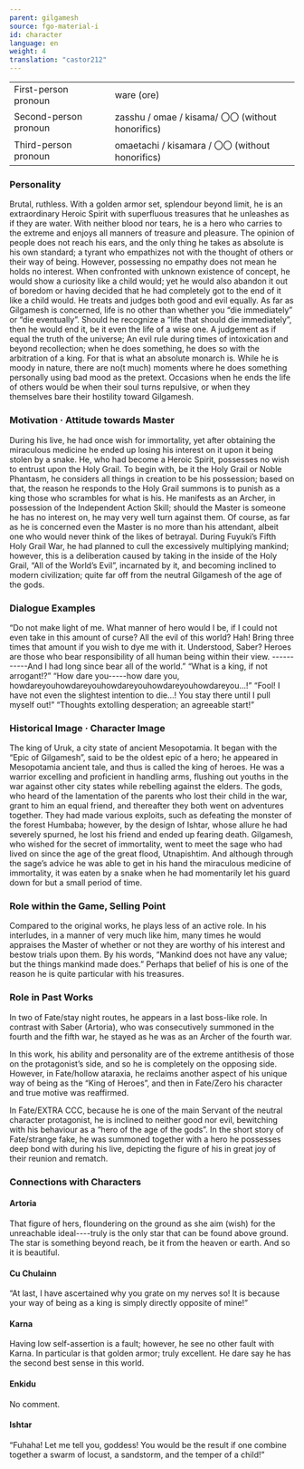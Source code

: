 ```yaml
---
parent: gilgamesh
source: fgo-material-i
id: character
language: en
weight: 4
translation: "castor212"
---
```


<table>
  <tr><td>First-person pronoun</td><td>ware (ore)</td></tr>
  <tr><td>Second-person pronoun</td><td>zasshu / omae / kisama/ 〇〇 (without honorifics)</td></tr>
  <tr><td>Third-person pronoun</td><td>omaetachi / kisamara / 〇〇 (without honorifics)</td></tr>
</table>

### Personality

Brutal, ruthless. With a golden armor set, splendour beyond limit, he is an extraordinary Heroic Spirit with superfluous treasures that he unleashes as if they are water.
With neither blood nor tears, he is a hero who carries to the extreme and enjoys all manners of treasure and pleasure.
The opinion of people does not reach his ears, and the only thing he takes as absolute is his own standard; a tyrant who empathizes not with the thought of others or their way of being.
However, possessing no empathy does not mean he holds no interest.
When confronted with unknown existence of concept, he would show a curiosity like a child would; yet he would also abandon it out of boredom or having decided that he had completely got to the end of it like a child would.
He treats and judges both good and evil equally.
As far as Gilgamesh is concerned, life is no other than whether you “die immediately” or “die eventually”.
Should he recognize a “life that should die immediately”, then he would end it, be it even the life of a wise one.
A judgement as if equal the truth of the universe;
An evil rule during times of intoxication and beyond recollection;
when he does something, he does so with the arbitration of a king.
For that is what an absolute monarch is.
While he is moody in nature, there are no(t much) moments where he does something personally using bad mood as the pretext.
Occasions when he ends the life of others would be when their soul turns repulsive, or when they themselves bare their hostility toward Gilgamesh.

### Motivation · Attitude towards Master

During his live, he had once wish for immortality, yet after obtaining the miraculous medicine he ended up losing his interest on it upon it being stolen by a snake.
He, who had become a Heroic Spirit, possesses no wish to entrust upon the Holy Grail. To begin with, be it the Holy Grail or Noble Phantasm, he considers all things in creation to be his possession; based on that, the reason he responds to the Holy Grail summons is to punish as a king those who scrambles for what is his.
He manifests as an Archer, in possession of the Independent Action Skill; should the Master is someone he has no interest on, he may very well turn against them. Of course, as far as he is concerned even the Master is no more than his attendant, albeit one who would never think of the likes of betrayal.
During Fuyuki’s Fifth Holy Grail War, he had planned to cull the excessively multiplying mankind; however, this is a deliberation caused by taking in the inside of the Holy Grail, “All of the World’s Evil”, incarnated by it, and becoming inclined to modern civilization; quite far off from the neutral Gilgamesh of the age of the gods.

### Dialogue Examples

“Do not make light of me. What manner of hero would I be, if I could not even take in this amount of curse? All the evil of this world? Hah! Bring three times that amount if you wish to dye me with it.
Understood, Saber? Heroes are those who bear responsibility of all human being within their view. -----------And I had long since bear all of the world.”
“What is a king, if not arrogant!?”
“How dare you-----how dare you, howdareyouhowdareyouhowdareyouhowdareyouhowdareyou…!”
“Fool! I have not even the slightest intention to die…! You stay there until I pull myself out!”
“Thoughts extolling desperation; an agreeable start!”

### Historical Image · Character Image

The king of Uruk, a city state of ancient Mesopotamia.
It began with the “Epic of Gilgamesh”, said to be the oldest epic of a hero; he appeared in Mesopotamia ancient tale, and thus is called the king of heroes.
He was a warrior excelling and proficient in handling arms, flushing out youths in the war against other city states while rebelling against the elders. The gods, who heard of the lamentation of the parents who lost their child in the war, grant to him an equal friend, and thereafter they both went on adventures together.
They had made various exploits, such as defeating the monster of the forest Humbaba; however, by the design of Ishtar, whose allure he had severely spurned, he lost his friend and ended up fearing death.
Gilgamesh, who wished for the secret of immortality, went to meet the sage who had lived on since the age of the great flood, Utnapishtim. And although through the sage’s advice he was able to get in his hand the miraculous medicine of immortality, it was eaten by a snake when he had momentarily let his guard down for but a small period of time.

### Role within the Game, Selling Point

Compared to the original works, he plays less of an active role.
In his interludes, in a manner of very much like him, many times he would appraises the Master of whether or not they are worthy of his interest and bestow trials upon them. By his words, “Mankind does not have any value; but the things mankind made does.” Perhaps that belief of his is one of the reason he is quite particular with his treasures.

### Role in Past Works

In two of Fate/stay night routes, he appears in a last boss-like role. In contrast with Saber (Artoria), who was consecutively summoned in the fourth and the fifth war, he stayed as he was as an Archer of the fourth war.

In this work, his ability and personality are of the extreme antithesis of those on the protagonist’s side, and so he is completely on the opposing side. However, in Fate/hollow ataraxia, he reclaims another aspect of his unique way of being as the “King of Heroes”, and then in Fate/Zero his character and true motive was reaffirmed.

In Fate/EXTRA CCC, because he is one of the main Servant of the neutral character protagonist, he is inclined to neither good nor evil, bewitching with his behaviour as a “hero of the age of the gods”. In the short story of Fate/strange fake, he was summoned together with a hero he possesses deep bond with during his live, depicting the figure of his in great joy of their reunion and rematch.

### Connections with Characters

#### Artoria

That figure of hers, floundering on the ground as she aim (wish) for the unreachable ideal----truly is the only star that can be found above ground.
The star is something beyond reach, be it from the heaven or earth. And so it is beautiful.

#### Cu Chulainn

“At last, I have ascertained why you grate on my nerves so! It is because your way of being as a king is simply directly opposite of mine!”

#### Karna

Having low self-assertion is a fault; however, he see no other fault with Karna. In particular is that golden armor; truly excellent. He dare say he has the second best sense in this world.

#### Enkidu

No comment.

#### Ishtar

“Fuhaha! Let me tell you, goddess! You would be the result if one combine together a swarm of locust, a sandstorm, and the temper of a child!”
